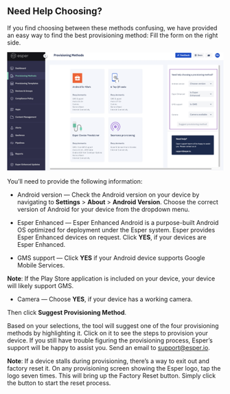 ## Need Help Choosing?

If you find choosing between these methods confusing, we have provided an easy way to find the best provisioning method: Fill the form on the right side.

![](./images/ProvisioningMethod_NeedHelp.png)

You’ll need to provide the following information:

-   Android version — Check the Android version on your device by navigating to **Settings** > **About** > **Android Version**. Choose the correct version of Android for your device from the dropdown menu.
    
-   Esper Enhanced — Esper Enhanced Android is a purpose-built Android OS optimized for deployment under the Esper system. Esper provides Esper Enhanced devices on request. Click **YES**, if your devices are Esper Enhanced.
    
-   GMS support — Click **YES** if your Android device supports Google Mobile Services.
    

**Note**: If the Play Store application is included on your device, your device will likely support GMS.

-   Camera — Choose **YES**, if your device has a working camera.
    

Then click **Suggest Provisioning Method**.

Based on your selections, the tool will suggest one of the four provisioning methods by highlighting it. Click on it to see the steps to provision your device. If you still have trouble figuring the provisioning process, Esper’s support will be happy to assist you. Send an email to support@esper.io.

**Note**: If a device stalls during provisioning, there’s a way to exit out and factory reset it. On any provisioning screen showing the Esper logo, tap the logo seven times. This will bring up the Factory Reset button. Simply click the button to start the reset process.